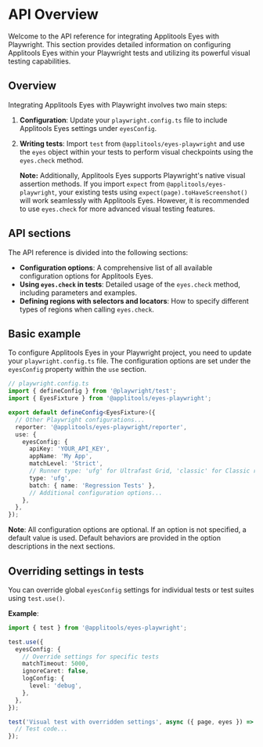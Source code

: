 # API Overview

Welcome to the API reference for integrating Applitools Eyes with Playwright. This section provides detailed information on configuring Applitools Eyes within your Playwright tests and utilizing its powerful visual testing capabilities.

## Overview

Integrating Applitools Eyes with Playwright involves two main steps:

1. **Configuration**: Update your `playwright.config.ts` file to include Applitools Eyes settings under `eyesConfig`.
2. **Writing tests**: Import `test` from `@applitools/eyes-playwright` and use the `eyes` object within your tests to perform visual checkpoints using the `eyes.check` method.

   **Note:** Additionally, Applitools Eyes supports Playwright's native visual assertion methods. If you import `expect` from `@applitools/eyes-playwright`, your existing tests using `expect(page).toHaveScreenshot()` will work seamlessly with Applitools Eyes. However, it is recommended to use `eyes.check` for more advanced visual testing features.

## API sections

The API reference is divided into the following sections:

- **Configuration options**: A comprehensive list of all available configuration options for Applitools Eyes.
- **Using `eyes.check` in tests**: Detailed usage of the `eyes.check` method, including parameters and examples.
- **Defining regions with selectors and locators**: How to specify different types of regions when calling `eyes.check`.

## Basic example

To configure Applitools Eyes in your Playwright project, you need to update your `playwright.config.ts` file. The configuration options are set under the `eyesConfig` property within the `use` section.

```typescript
// playwright.config.ts
import { defineConfig } from '@playwright/test';
import { EyesFixture } from '@applitools/eyes-playwright';

export default defineConfig<EyesFixture>({
  // Other Playwright configurations...
  reporter: '@applitools/eyes-playwright/reporter',
  use: {
    eyesConfig: {
      apiKey: 'YOUR_API_KEY',
      appName: 'My App',
      matchLevel: 'Strict',
      // Runner type: 'ufg' for Ultrafast Grid, 'classic' for Classic runner
      type: 'ufg',
      batch: { name: 'Regression Tests' },
      // Additional configuration options...
    },
  },
});
```

**Note**: All configuration options are optional. If an option is not specified, a default value is used. Default behaviors are provided in the option descriptions in the next sections.

## Overriding settings in tests

You can override global `eyesConfig` settings for individual tests or test suites using `test.use()`.

**Example**:

```typescript
import { test } from '@applitools/eyes-playwright';

test.use({
  eyesConfig: {
    // Override settings for specific tests
    matchTimeout: 5000,
    ignoreCaret: false,
    logConfig: {
      level: 'debug',
    },
  },
});

test('Visual test with overridden settings', async ({ page, eyes }) => {
  // Test code...
});
```
